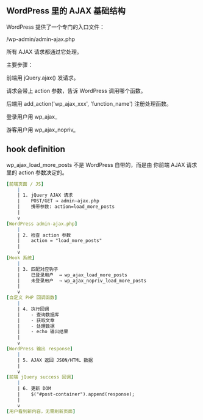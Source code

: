 

## WordPress 里的 AJAX 基础结构

WordPress 提供了一个专门的入口文件：

/wp-admin/admin-ajax.php


所有 AJAX 请求都通过它处理。

主要步骤：

前端用 jQuery.ajax() 发请求。

请求会带上 action 参数，告诉 WordPress 调用哪个函数。

后端用 add_action('wp_ajax_xxx', 'function_name') 注册处理函数。

登录用户用 wp_ajax_

游客用户用 wp_ajax_nopriv_

## hook definition
wp_ajax_load_more_posts 不是 WordPress 自带的，而是由 你前端 AJAX 请求里的 action 参数决定的。

```yaml
[前端页面 / JS]
    |
    | 1. jQuery AJAX 请求
    |    POST/GET → admin-ajax.php
    |    携带参数: action=load_more_posts
    |
    v
[WordPress admin-ajax.php]
    |
    | 2. 检查 action 参数
    |    action = "load_more_posts"
    |
    v
[Hook 系统]
    |
    | 3. 匹配对应钩子
    |    已登录用户  → wp_ajax_load_more_posts
    |    未登录用户  → wp_ajax_nopriv_load_more_posts
    |
    v
[自定义 PHP 回调函数]
    |
    | 4. 执行回调
    |    - 查询数据库
    |    - 获取文章
    |    - 处理数据
    |    - echo 输出结果
    |
    v
[WordPress 输出 response]
    |
    | 5. AJAX 返回 JSON/HTML 数据
    |
    v
[前端 jQuery success 回调]
    |
    | 6. 更新 DOM
    |    $("#post-container").append(response);
    |
    v
[用户看到新内容，无需刷新页面]

```